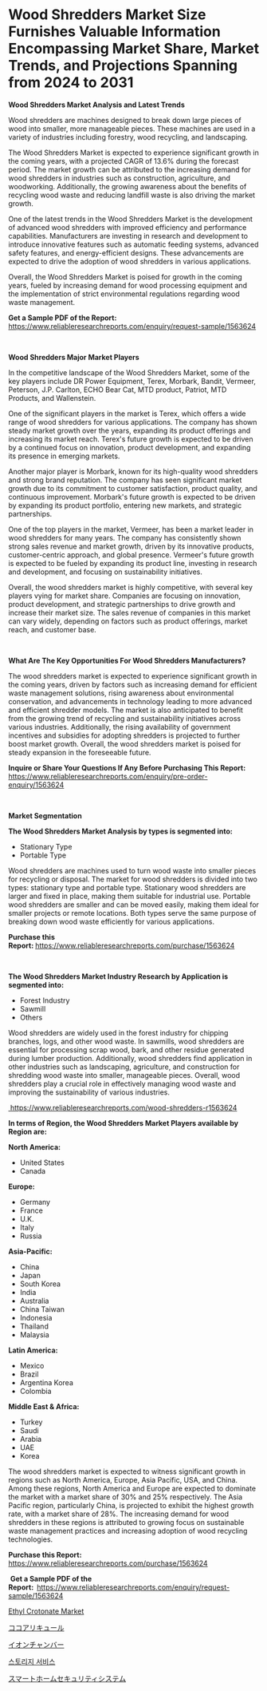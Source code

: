 <p><h1>Wood Shredders Market Size Furnishes Valuable Information Encompassing Market Share, Market Trends, and Projections Spanning from 2024 to 2031</h1></p><p><strong>Wood Shredders Market Analysis and Latest Trends</strong></p>
<p><p>Wood shredders are machines designed to break down large pieces of wood into smaller, more manageable pieces. These machines are used in a variety of industries including forestry, wood recycling, and landscaping.</p><p>The Wood Shredders Market is expected to experience significant growth in the coming years, with a projected CAGR of 13.6% during the forecast period. The market growth can be attributed to the increasing demand for wood shredders in industries such as construction, agriculture, and woodworking. Additionally, the growing awareness about the benefits of recycling wood waste and reducing landfill waste is also driving the market growth.</p><p>One of the latest trends in the Wood Shredders Market is the development of advanced wood shredders with improved efficiency and performance capabilities. Manufacturers are investing in research and development to introduce innovative features such as automatic feeding systems, advanced safety features, and energy-efficient designs. These advancements are expected to drive the adoption of wood shredders in various applications.</p><p>Overall, the Wood Shredders Market is poised for growth in the coming years, fueled by increasing demand for wood processing equipment and the implementation of strict environmental regulations regarding wood waste management.</p></p>
<p><strong>Get a Sample PDF of the Report:&nbsp;</strong> <a href="https://www.reliableresearchreports.com/enquiry/request-sample/1563624">https://www.reliableresearchreports.com/enquiry/request-sample/1563624</a></p>
<p>&nbsp;</p>
<p><strong>Wood Shredders Major Market Players</strong></p>
<p><p>In the competitive landscape of the Wood Shredders Market, some of the key players include DR Power Equipment, Terex, Morbark, Bandit, Vermeer, Peterson, J.P. Carlton, ECHO Bear Cat, MTD product, Patriot, MTD Products, and Wallenstein. </p><p>One of the significant players in the market is Terex, which offers a wide range of wood shredders for various applications. The company has shown steady market growth over the years, expanding its product offerings and increasing its market reach. Terex's future growth is expected to be driven by a continued focus on innovation, product development, and expanding its presence in emerging markets.</p><p>Another major player is Morbark, known for its high-quality wood shredders and strong brand reputation. The company has seen significant market growth due to its commitment to customer satisfaction, product quality, and continuous improvement. Morbark's future growth is expected to be driven by expanding its product portfolio, entering new markets, and strategic partnerships.</p><p>One of the top players in the market, Vermeer, has been a market leader in wood shredders for many years. The company has consistently shown strong sales revenue and market growth, driven by its innovative products, customer-centric approach, and global presence. Vermeer's future growth is expected to be fueled by expanding its product line, investing in research and development, and focusing on sustainability initiatives.</p><p>Overall, the wood shredders market is highly competitive, with several key players vying for market share. Companies are focusing on innovation, product development, and strategic partnerships to drive growth and increase their market size. The sales revenue of companies in this market can vary widely, depending on factors such as product offerings, market reach, and customer base.</p></p>
<p>&nbsp;</p>
<p><strong>What Are The Key Opportunities For Wood Shredders Manufacturers?</strong></p>
<p><p>The wood shredders market is expected to experience significant growth in the coming years, driven by factors such as increasing demand for efficient waste management solutions, rising awareness about environmental conservation, and advancements in technology leading to more advanced and efficient shredder models. The market is also anticipated to benefit from the growing trend of recycling and sustainability initiatives across various industries. Additionally, the rising availability of government incentives and subsidies for adopting shredders is projected to further boost market growth. Overall, the wood shredders market is poised for steady expansion in the foreseeable future.</p></p>
<p><strong>Inquire or Share Your Questions If Any Before Purchasing This Report:</strong> <a href="https://www.reliableresearchreports.com/enquiry/pre-order-enquiry/1563624">https://www.reliableresearchreports.com/enquiry/pre-order-enquiry/1563624</a></p>
<p>&nbsp;</p>
<p><strong>Market Segmentation</strong></p>
<p><strong>The Wood Shredders Market Analysis by types is segmented into:</strong></p>
<p><ul><li>Stationary Type</li><li>Portable Type</li></ul></p>
<p><p>Wood shredders are machines used to turn wood waste into smaller pieces for recycling or disposal. The market for wood shredders is divided into two types: stationary type and portable type. Stationary wood shredders are larger and fixed in place, making them suitable for industrial use. Portable wood shredders are smaller and can be moved easily, making them ideal for smaller projects or remote locations. Both types serve the same purpose of breaking down wood waste efficiently for various applications.</p></p>
<p><strong>Purchase this Report:&nbsp;</strong><a href="https://www.reliableresearchreports.com/purchase/1563624">https://www.reliableresearchreports.com/purchase/1563624</a></p>
<p>&nbsp;</p>
<p><strong>The Wood Shredders Market Industry Research by Application is segmented into:</strong></p>
<p><ul><li>Forest Industry</li><li>Sawmill</li><li>Others</li></ul></p>
<p><p>Wood shredders are widely used in the forest industry for chipping branches, logs, and other wood waste. In sawmills, wood shredders are essential for processing scrap wood, bark, and other residue generated during lumber production. Additionally, wood shredders find application in other industries such as landscaping, agriculture, and construction for shredding wood waste into smaller, manageable pieces. Overall, wood shredders play a crucial role in effectively managing wood waste and improving the sustainability of various industries.</p></p>
<p><a href="https://www.reliableresearchreports.com/wood-shredders-r1563624">&nbsp;https://www.reliableresearchreports.com/wood-shredders-r1563624</a></p>
<p><strong>In terms of Region, the Wood Shredders Market Players available by Region are:</strong></p>
<p>
    <p> <strong> North America: </strong>
        <ul>
            <li>United States</li>
            <li>Canada</li>
        </ul>
        </p> 
    <p> <strong> Europe: </strong>
        <ul>
            <li>Germany</li>
            <li>France</li>
            <li>U.K.</li>
            <li>Italy</li>
            <li>Russia</li>
        </ul>
        </p> 
    <p> <strong> Asia-Pacific: </strong>
        <ul>
            <li>China</li>
            <li>Japan</li>
            <li>South Korea</li>
            <li>India</li>
            <li>Australia</li>
            <li>China Taiwan</li>
            <li>Indonesia</li>
            <li>Thailand</li>
            <li>Malaysia</li>
        </ul>
        </p> 
    <p> <strong> Latin America: </strong>
        <ul>
            <li>Mexico</li>
            <li>Brazil</li>
            <li>Argentina Korea</li>
            <li>Colombia</li>
        </ul>
        </p> 
    <p> <strong> Middle East & Africa: </strong>
        <ul>
            <li>Turkey</li>
            <li>Saudi</li>
            <li>Arabia</li>
            <li>UAE</li>
            <li>Korea</li>
        </ul>
    </p>
    </p>
<p><p>The wood shredders market is expected to witness significant growth in regions such as North America, Europe, Asia Pacific, USA, and China. Among these regions, North America and Europe are expected to dominate the market with a market share of 30% and 25% respectively. The Asia Pacific region, particularly China, is projected to exhibit the highest growth rate, with a market share of 28%. The increasing demand for wood shredders in these regions is attributed to growing focus on sustainable waste management practices and increasing adoption of wood recycling technologies.</p></p>
<p><strong>Purchase this Report: </strong><a href="https://www.reliableresearchreports.com/purchase/1563624">https://www.reliableresearchreports.com/purchase/1563624</a></p>
<p>&nbsp;<strong>Get a Sample PDF of the Report:&nbsp;&nbsp;</strong><a href="https://www.reliableresearchreports.com/enquiry/request-sample/1563624">https://www.reliableresearchreports.com/enquiry/request-sample/1563624</a></p>
<p><strong></strong></p>
<p><p><a href="https://issuu.com/reportprime-2/docs/ethyl-crotonate-market-size-2030.pptx">Ethyl Crotonate Market</a></p><p><a href="https://medium.com/@brianayatt2023/%E3%82%B3%E3%82%B3%E3%82%A2%E3%83%AA%E3%82%AB%E3%83%BC%E5%B8%82%E5%A0%B4%E8%AA%BF%E6%9F%BB%E3%83%AC%E3%83%9D%E3%83%BC%E3%83%88-%E3%81%9D%E3%81%AE%E6%AD%B4%E5%8F%B2%E3%81%A82031%E5%B9%B4%E3%81%8B%E3%82%892031%E5%B9%B4%E3%81%BE%E3%81%A7%E3%81%AE%E4%BA%88%E6%B8%AC-ad5a8e427ec4">ココアリキュール</a></p><p><a href="https://medium.com/@brycenboyer2023/%E3%82%A4%E3%82%AA%E3%83%B3%E3%83%81%E3%83%A3%E3%83%B3%E3%83%90%E3%83%BC%E5%B8%82%E5%A0%B4-%E5%B8%82%E5%A0%B4%E3%81%AEcagr-%E5%B8%82%E5%A0%B4%E3%83%88%E3%83%AC%E3%83%B3%E3%83%89-%E3%81%8A%E3%82%88%E3%81%B3%E6%88%90%E9%95%B7%E6%88%A6%E7%95%A5%E3%81%AB%E9%96%A2%E3%81%99%E3%82%8B%E6%B4%9E%E5%AF%9F-cd669c642e00">イオンチャンバー</a></p><p><a href="https://medium.com/@raymondietrich7892023/%EC%A0%80%EC%9E%A5-%EC%84%9C%EB%B9%84%EC%8A%A4-%EC%8B%9C%EC%9E%A5-%EB%B6%84%EC%84%9D-cagr-%EC%8B%9C%EC%9E%A5-%EC%84%B8%EB%B6%84%ED%99%94-%EB%B0%8F-%EA%B8%80%EB%A1%9C%EB%B2%8C-%EC%82%B0%EC%97%85-%EA%B0%9C%EC%9A%94-93d5a78929a3">스토리지 서비스</a></p><p><a href="https://github.com/nxboeu02965442/Market-Research-Report-List-1/blob/main/649322136668.md">スマートホームセキュリティシステム</a></p></p>
